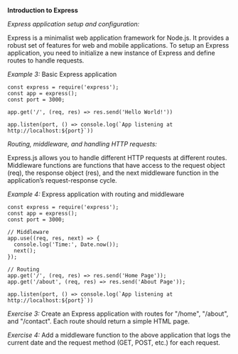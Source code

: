 **Introduction to Express**

_Express application setup and configuration:_

Express is a minimalist web application framework for Node.js. It provides a robust set of features for web and mobile applications. To setup an Express application, you need to initialize a new instance of Express and define routes to handle requests.

_Example 3:_ Basic Express application

```
const express = require('express');
const app = express();
const port = 3000;

app.get('/', (req, res) => res.send('Hello World!'))

app.listen(port, () => console.log(`App listening at http://localhost:${port}`))

```

_Routing, middleware, and handling HTTP requests:_

Express.js allows you to handle different HTTP requests at different routes. Middleware functions are functions that have access to the request object (req), the response object (res), and the next middleware function in the application’s request-response cycle.

_Example 4:_ Express application with routing and middleware

```
const express = require('express');
const app = express();
const port = 3000;

// Middleware
app.use((req, res, next) => {
  console.log('Time:', Date.now());
  next();
});

// Routing
app.get('/', (req, res) => res.send('Home Page'));
app.get('/about', (req, res) => res.send('About Page'));

app.listen(port, () => console.log(`App listening at http://localhost:${port}`))

```

_Exercise 3:_ Create an Express application with routes for "/home", "/about", and "/contact". Each route should return a simple HTML page.

_Exercise 4:_ Add a middleware function to the above application that logs the current date and the request method (GET, POST, etc.) for each request.
